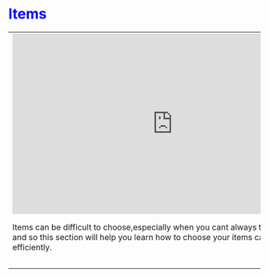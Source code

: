<DOCTYPE html>
<html>
<head>
<style>
div {
    border: 1px solid black;
    background-color: darkred;
    padding-top: 50px;
    padding-right: 30px;
    padding-bottom: 50px;
    padding-left: 80px;
}
</style
</head>
<title>Itemization and Decision Making</title>
<body background="https://s-media-cache-ak0.pinimg.com/originals/d9/0d/05/d90d054b91ffc686e6c659a0c415e9dd.jpg">

<h1 style="color:blue;">Items</h1>

<table>
 <tr>
   <td><iframe width="640" height="360" src="https://www.youtube.com/embed/0HGU77c2HIE" frameborder="0" allowfullscreen></iframe> <p style="color;blue">Items can be difficult to choose,especially when you cant always test different builds and so this section will help you learn how to choose your items carefully,and efficiently.</p> </td>
  </tr>
  <tr>
    <td></td>
    <td></td> 
    <td></td>
  </tr>
  <tr>
    <td></td>
    <td></td> 
    <td></td>
  </tr>
</table>






</body>
</html>

